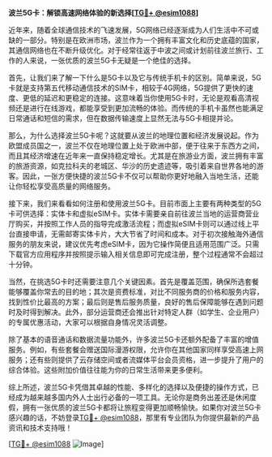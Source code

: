 **波兰5G卡：解锁高速网络体验的新选择[[TG💪+ @esim1088](https://t.me/s/esim1088)]**

近年来，随着全球通信技术的飞速发展，5G网络已经逐渐成为人们生活中不可或缺的一部分。特别是在欧洲市场，波兰作为一个拥有丰富文化和历史底蕴的国家，其通信网络也在不断升级优化。对于经常往返于中波之间或计划前往波兰旅行、工作的人来说，一张优质的波兰5G卡无疑是一个绝佳的选择。

首先，让我们来了解一下什么是5G卡以及它与传统手机卡的区别。简单来说，5G卡就是支持第五代移动通信技术的SIM卡，相较于4G网络，5G提供了更快的速度、更低的延迟和更稳定的连接。这意味着当你使用5G卡时，无论是观看高清视频还是进行在线游戏，都能享受到更加流畅的体验。而传统的手机卡虽然也能满足日常通话和短信的需求，但在数据传输速度上显然无法与5G卡相提并论。

那么，为什么选择波兰5G卡呢？这就要从波兰的地理位置和经济发展说起。作为欧盟成员国之一，波兰不仅在地理位置上处于欧洲中部，便于往来于东西方之间，而且其经济增速在近年来一直保持稳定增长。尤其是在旅游业方面，波兰拥有丰富的旅游资源，如克拉科夫的老城区、华沙的历史遗迹等，吸引着来自世界各地的游客。因此，一张方便快捷的波兰5G卡不仅可以帮助你更好地融入当地生活，还能让你轻松享受高质量的网络服务。

接下来，我们来看看如何注册和使用波兰5G卡。目前市面上主要有两种类型的5G卡可供选择：实体卡和虚拟eSIM卡。实体卡需要亲自前往波兰当地的运营商营业厅购买，并按照工作人员的指导完成激活流程；而虚拟eSIM卡则可以通过线上平台直接申请，无需邮寄实体卡片，大大节省了时间和成本。对于初次接触海外通信服务的朋友来说，建议优先考虑eSIM卡，因为它操作简便且适用范围广泛。只需下载官方应用程序并按照提示输入相关信息即可完成注册，整个过程通常不会超过十分钟。

当然，在挑选5G卡时还需要注意几个关键因素。首先是覆盖范围，确保所选套餐能够覆盖你常去的目的地；其次是资费标准，对比不同服务商的价格和服务内容，找到性价比最高的方案；最后则是售后服务质量，良好的售后保障能够在遇到问题时及时得到解决。此外，部分运营商还会推出针对特定人群（如学生、企业用户）的专属优惠活动，大家可以根据自身情况灵活调整。

除了基本的语音通话和数据流量功能外，许多波兰5G卡还额外配备了丰富的增值服务。例如，有些套餐会赠送国际漫游权限，允许你在其他国家同样享受高速上网服务；还有些则提供了云存储空间或者流媒体平台会员资格，进一步提升了用户的综合体验。这些附加价值往往能为你的日常生活带来更多便利。

综上所述，波兰5G卡凭借其卓越的性能、多样化的选择以及便捷的操作方式，已经成为越来越多国内外人士出行必备的一项工具。无论你是商务出差还是休闲度假，拥有一张优质的波兰5G卡都将让旅程变得更加顺畅愉快。如果你对波兰5G卡感兴趣的话，不妨登录[TG💪+ @esim1088](https://t.me/s/esim1088)，那里有专业团队为你提供最新的产品资讯和技术支持哦！

[[TG💪+ @esim1088](https://t.me/s/esim1088) ![Image](https://i.postimg.cc/4NQfJmqS/Snipaste-2025-05-13-00-14-12.png)]